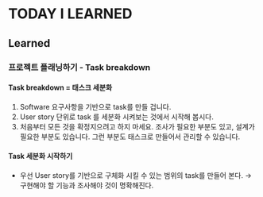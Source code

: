 # TODAY I LEARNED

## Learned

### 프로젝트 플래닝하기 - Task breakdown

#### Task breakdown = 태스크 세분화

1. Software 요구사항을 기반으로 task를 만들 겁니다.
2. User story 단위로 task 를 세분화 시켜보는 것에서 시작해 봅시다.
3. 처음부터 모든 것을 확정지으려고 하지 마세요. 조사가 필요한 부분도 있고, 설계가 필요한 부분도 있습니다. 그런 부분도 태스크로 만들어서 관리할 수 있습니다.

#### Task 세분화 시작하기

- 우선 User story를 기반으로 구체화 시킬 수 있는 범위의 task를 만들어 본다. → 구현해야 할 기능과 조사해야 것이 명확해진다.

